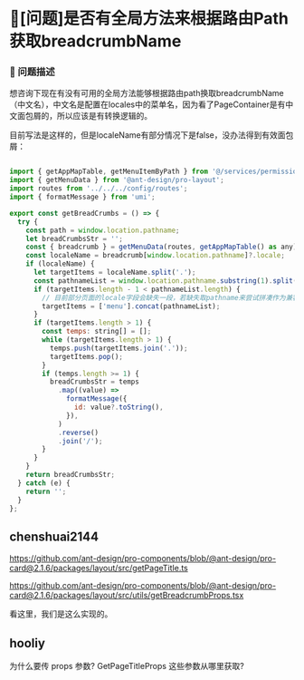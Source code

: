 # 🧐[问题]是否有全局方法来根据路由Path获取breadcrumbName

### 🧐 问题描述

想咨询下现在有没有可用的全局方法能够根据路由path换取breadcrumbName（中文名），中文名是配置在locales中的菜单名，因为看了PageContainer是有中文面包屑的，所以应该是有转换逻辑的。

目前写法是这样的，但是localeName有部分情况下是false，没办法得到有效面包屑：

```js

import { getAppMapTable, getMenuItemByPath } from '@/services/permission';
import { getMenuData } from '@ant-design/pro-layout';
import routes from '../../../config/routes';
import { formatMessage } from 'umi';

export const getBreadCrumbs = () => {
  try {
    const path = window.location.pathname;
    let breadCrumbsStr = '';
    const { breadcrumb } = getMenuData(routes, getAppMapTable() as any);
    const localeName = breadcrumb[window.location.pathname]?.locale;
    if (localeName) {
      let targetItems = localeName.split('.');
      const pathnameList = window.location.pathname.substring(1).split('/');
      if (targetItems.length - 1 < pathnameList.length) {
        // 目前部分页面的locale字段会缺失一段，若缺失取pathname来尝试拼凑作为兼容手段
        targetItems = ['menu'].concat(pathnameList);
      }
      if (targetItems.length > 1) {
        const temps: string[] = [];
        while (targetItems.length > 1) {
          temps.push(targetItems.join('.'));
          targetItems.pop();
        }
        if (temps.length >= 1) {
          breadCrumbsStr = temps
            .map((value) =>
              formatMessage({
                id: value?.toString(),
              }),
            )
            .reverse()
            .join('/');
        }
      }
    }
    return breadCrumbsStr;
  } catch (e) {
    return '';
  }
};

```

## chenshuai2144

https://github.com/ant-design/pro-components/blob/@ant-design/pro-card@2.1.6/packages/layout/src/getPageTitle.ts

https://github.com/ant-design/pro-components/blob/@ant-design/pro-card@2.1.6/packages/layout/src/utils/getBreadcrumbProps.tsx

看这里，我们是这么实现的。

## hooliy

为什么要传 props 参数? GetPageTitleProps 这些参数从哪里获取?
